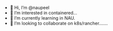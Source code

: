 - 👋 Hi, I’m @naupeel
- 👀 I’m interested in containered...
- 🌱 I’m currently learning in NAU.
- 💞️ I’m looking to collaborate on k8s/rancher.......

<!---
naupeel/naupeel is a ✨ special ✨ repository because its `README.md` (this file) appears on your GitHub profile.
You can click the Preview link to take a look at your changes.
--->
